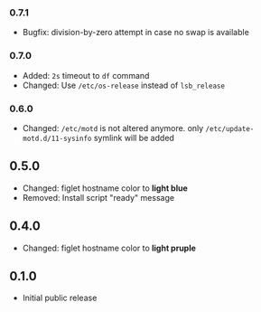 ### 0.7.1 ###

* Bugfix: division-by-zero attempt in case no swap is available

### 0.7.0 ###

* Added: `2s` timeout to `df` command
* Changed: Use `/etc/os-release` instead of `lsb_release`

### 0.6.0 ###

* Changed: `/etc/motd` is not altered anymore. only `/etc/update-motd.d/11-sysinfo` symlink will be added

## 0.5.0 ##

* Changed: figlet hostname color to **light blue**
* Removed: Install script "ready" message

## 0.4.0 ##

* Changed: figlet hostname color to **light pruple**

## 0.1.0 ##

* Initial public release